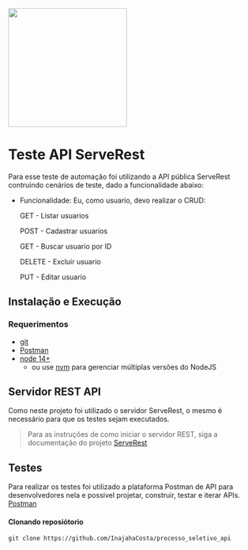 <a href="https://serverest.dev/">
<img src="https://user-images.githubusercontent.com/29241659/115161869-6a017e80-a076-11eb-9bbe-c391eff410db.png" width=240>
</a>

# Teste API ServeRest

Para esse teste de automação foi utilizando a API pública ServeRest contruindo cenários de teste, dado a funcionalidade abaixo:

- Funcionalidade: Eu, como usuario, devo realizar o CRUD: 
  <p>GET - Listar usuarios</p>
  <p>POST - Cadastrar usuarios</p>
  <p>GET - Buscar usuario por ID</p>
  <p>DELETE - Excluir usuario</p>
  PUT - Editar usuario</p>
## Instalação e Execução
### Requerimentos

-   [git](https://git-scm.com/downloads)
-   [Postman](https://www.postman.com)
-   [node 14+](https://nodejs.org/en/)
    -   ou use [nvm](https://github.com/nvm-sh/nvm) para gerenciar múltiplas versões do NodeJS
## Servidor REST API
Como neste projeto foi utilizado o servidor ServeRest, o mesmo é necessário para que os testes sejam executados.
> Para as instruções de como iniciar o servidor REST, siga a documentação do projeto [ServeRest](https://github.com/PauloGoncalvesBH/ServeRest#consumindo-o-serverest)

## Testes
Para realizar os testes foi utilizado a plataforma Postman de API para desenvolvedores nela e possivel projetar, construir, testar e iterar  APIs.
[Postman](https://www.postman.com)

#### Clonando reposiótorio

```text
git clone https://github.com/InajahaCosta/processo_seletivo_api
```

#
